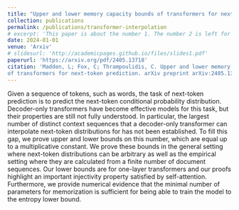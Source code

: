 ```yaml
---
title: "Upper and lower memory capacity bounds of transformers for next-token prediction"
collection: publications
permalink: /publications/transformer-interpolation
# excerpt: 'This paper is about the number 1. The number 2 is left for future work.'
date: 2024-01-01
venue: 'Arxiv'
# slidesurl: 'http://academicpages.github.io/files/slides1.pdf'
paperurl: 'https://arxiv.org/pdf/2405.13718'
citation: 'Madden, L; Fox, C; Thrampoulidis, C. Upper and lower memory capacity bounds
of transformers for next-token prediction. arXiv preprint arXiv:2405.13718, 2024'
---
```


Given a sequence of tokens, such as words, the task of next-token prediction is to predict the next-token conditional probability distribution. Decoder-only transformers have become effective models for this task, but their properties are still not fully understood. In particular, the largest number of distinct context sequences that a decoder-only transformer can interpolate next-token distributions for has not been established. To fill this gap, we prove upper and lower bounds on this number, which are equal up to a multiplicative constant. We prove these bounds in the general setting where next-token distributions can be arbitrary as well as the empirical setting where they are calculated from a finite number of document sequences. Our lower bounds are for one-layer transformers and our proofs highlight an important injectivity property satisfied by self-attention. Furthermore, we provide numerical evidence that the minimal number of parameters for memorization is sufficient for being able to train the model to the entropy lower bound.